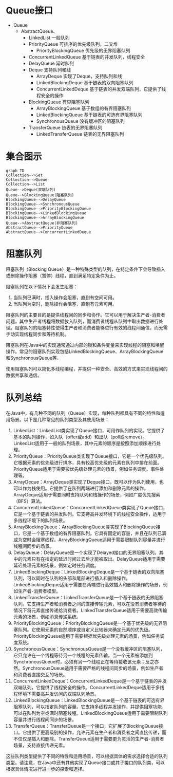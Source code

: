 # Queue接口

* Queue
  * AbstractQueue、
    * LinkedList 一般队列
    * PriorityQueue 可排序的优先级队列，二叉堆
      * PriorityBlockingQueue 优先级的无界阻塞队列
    * ConcurrentLinkedQueue 基于链表的并发队列，线程安全
    * DelayQueue 延时队列
    * Deque 支持队列和线
      * ArrayDeque 实现了Deque，支持队列和线
      * LinkedBlockingDeque 基于链表的双向阻塞队列
      * ConcurrentLinkedDeque 基于链表的并发双端队列，它提供了线程安全的操作
    * BlockingQueue 有界阻塞队列
      * ArrayBlockingQueue 基于数组的有界阻塞队列
      * LinkedBlockingQueue 基于链表的可选有界阻塞队列
      * SynchronousQueue 没有缓冲区的阻塞队列
    * TransferQueue 链表的无界阻塞队列
      * LinkedTransferQueue 链表的无界阻塞队列

# 集合图示

```mermaid
graph TD
Collection-->Set
Collection-->Queue
Collection-->List
Queue-->Deque(双端队列)
Queue-->BlockingQueue(阻塞队列)
BlockingQueue-->DelayQueue
BlockingQueue-->SynchronousQueue
BlockingQueue-->PriorityBlockingQueue
BlockingQueue-->LinkedBlockingQueue
BlockingQueue-->ArrayBlockingQueue
Queue-->AbstractQueue(非阻塞队列)
AbstractQueue-->PriorityQueue
AbstractQueue-->ConcurrentLinkedDeque

```

# 阻塞队列

阻塞队列（Blocking Queue）是一种特殊类型的队列，在特定条件下会导致插入或删除操作阻塞（暂停）线程，直到满足特定条件为止。

阻塞队列在以下情况下会发生阻塞：

1. 当队列已满时，插入操作会阻塞，直到有空间可用。
2. 当队列为空时，删除操作会阻塞，直到有元素可用。

阻塞队列的主要目的是提供线程间的同步和协作。它可以用于解决生产者-消费者问题，其中生产者线程将数据放入队列，而消费者线程从队列中取出数据进行处理。阻塞队列的阻塞特性使得生产者和消费者能够进行有效的线程间通信，而无需手动实现线程同步和等待机制。

阻塞队列在Java中的实现通常通过内部的锁和条件变量来实现线程的阻塞和唤醒操作。常见的阻塞队列实现包括LinkedBlockingQueue、ArrayBlockingQueue和SynchronousQueue等。

使用阻塞队列可以简化多线程编程，并提供一种安全、高效的方式来实现线程间的数据共享和通信。

# 队列总结

在Java中，有几种不同的队列（Queue）实现，每种队列都具有不同的特性和适用场景。以下是几种常见的队列类型及其使用场景：

1. LinkedList：LinkedList类实现了Queue接口，可用作队列的实现。它提供了基本的队列操作，如入队（offer或add）和出队（poll或remove）。LinkedList适用于一般的队列场景，其中元素的顺序是按照添加顺序进行处理。
2. PriorityQueue：PriorityQueue类实现了Queue接口，它是一个优先级队列。它根据元素的优先级进行排序，具有较高优先级的元素在队列中排在前面。PriorityQueue适用于需要按优先级处理元素的场景，例如任务调度、事件处理等。
3. ArrayDeque：ArrayDeque类实现了Deque接口，既可以作为队列使用，也可以作为栈使用。它提供了在队列两端进行添加和删除元素的操作。ArrayDeque适用于需要同时支持队列和栈操作的场景，例如广度优先搜索（BFS）算法。
4. ConcurrentLinkedQueue：ConcurrentLinkedQueue类实现了Queue接口，它是一个基于链表的并发队列。它支持高并发环境下的线程安全操作，适用于多线程环境下的队列场景。
5. ArrayBlockingQueue：ArrayBlockingQueue类实现了BlockingQueue接口，它是一个基于数组的有界阻塞队列。它具有固定的容量，并且在队列已满或为空时会阻塞线程。ArrayBlockingQueue适用于需要限制队列容量并进行线程间同步的场景。
6. DelayQueue：DelayQueue是一个实现了Delayed接口的无界阻塞队列。其中的元素只有在指定的延迟时间过去后才能被取出。DelayQueue适用于需要延迟处理元素的场景，例如定时任务调度。
7. LinkedBlockingDeque：LinkedBlockingDeque是一个基于链表的双向阻塞队列，可以同时在队列的头部和尾部进行插入和删除操作。LinkedBlockingDeque适用于需要在两端进行高效插入和删除操作的场景，例如生产者-消费者模型。
8. LinkedTransferQueue：LinkedTransferQueue是一个基于链表的无界阻塞队列。它支持生产者和消费者之间的直接传输元素，可以在没有消费者等待的情况下将元素直接传递给消费者。LinkedTransferQueue适用于需要高效传输元素的场景，例如消息传递系统。
9. PriorityBlockingQueue：PriorityBlockingQueue是一个基于优先级的无界阻塞队列。它使用元素的自然顺序或自定义比较器来确定元素的优先级。PriorityBlockingQueue适用于需要根据优先级处理元素的场景，例如任务调度系统。
10. SynchronousQueue：SynchronousQueue是一个没有缓冲区的阻塞队列，它只允许在一个线程等待另一个线程的元素传输。当一个元素被添加到SynchronousQueue时，必须有另一个线程正在等待接收该元素；反之亦然。SynchronousQueue适用于需要严格的线程间同步的场景，例如生产者和消费者直接交互的场景。
11. ConcurrentLinkedDeque：ConcurrentLinkedDeque是一个基于链表的并发双端队列，它提供了线程安全的操作。ConcurrentLinkedDeque适用于多线程环境下需要高并发访问的双端队列场景。
12. LinkedBlockingQueue：LinkedBlockingQueue是一个基于链表的可选有界阻塞队列，可以指定队列的容量。它支持多线程并发操作，并提供阻塞功能，可以在队列为空或满时阻塞线程。LinkedBlockingQueue适用于需要限制队列容量并进行线程间同步的场景。
13. TransferQueue：TransferQueue是一个接口，它扩展了BlockingQueue接口。它提供了更高级别的操作，允许元素在生产者和消费者之间直接传递，而不仅仅是插入和删除。TransferQueue适用于需要更为灵活的生产者-消费者场景，支持直接传递元素。

这些队列类型提供了不同的特性和适用场景，可以根据具体的需求选择合适的队列类型。请注意，在Java中还有其他实现了Queue接口或其子接口的队列类，可以根据具体情况进行进一步的探索和选择。
